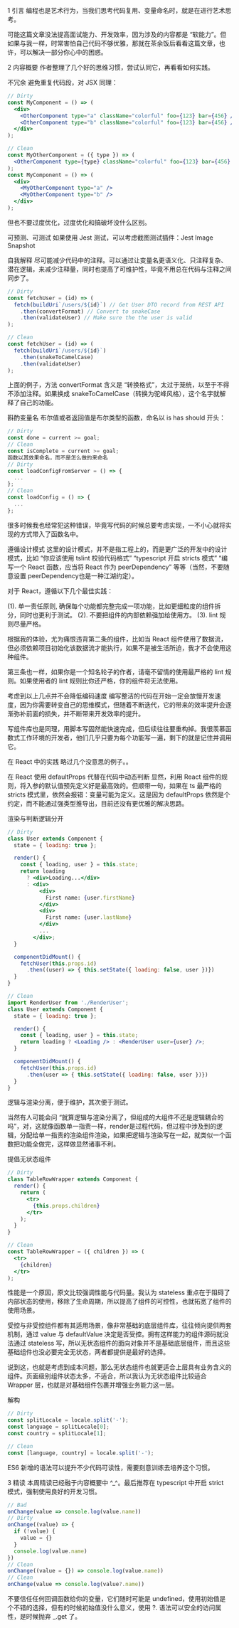 1 引言
编程也是艺术行为，当我们思考代码复用、变量命名时，就是在进行艺术思考。

可能这篇文章没法提高面试能力、开发效率，因为涉及的内容都是 “软能力”。但如果与我一样，时常害怕自己代码不够优雅，那就在茶余饭后看看这篇文章，也许，可以解决一部分你心中的困惑。

2 内容概要
作者整理了几个好的思维习惯，尝试认同它，再看看如何实践。

不冗余
避免重复代码段，对 JSX 同理：

```jsx
// Dirty
const MyComponent = () => (
  <div>
    <OtherComponent type="a" className="colorful" foo={123} bar={456} />
    <OtherComponent type="b" className="colorful" foo={123} bar={456} />
  </div>
);

// Clean
const MyOtherComponent = ({ type }) => (
  <OtherComponent type={type} className="colorful" foo={123} bar={456} />
);
const MyComponent = () => (
  <div>
    <MyOtherComponent type="a" />
    <MyOtherComponent type="b" />
  </div>
);

```

但也不要过度优化，过度优化和搞破坏没什么区别。

可预测、可测试
如果使用 Jest 测试，可以考虑截图测试插件：Jest Image Snapshot

自我解释
尽可能减少代码中的注释。可以通过让变量名更语义化、只注释复杂、潜在逻辑，来减少注释量，同时也提高了可维护性，毕竟不用总在代码与注释之间同步了。

```jsx
// Dirty
const fetchUser = (id) => (
  fetch(buildUri`/users/${id}`) // Get User DTO record from REST API
    .then(convertFormat) // Convert to snakeCase
    .then(validateUser) // Make sure the the user is valid
);

// Clean
const fetchUser = (id) => (
  fetch(buildUri`/users/${id}`)
    .then(snakeToCamelCase)
    .then(validateUser)
);

```
上面的例子，方法 convertFormat 含义是 “转换格式”，太过于笼统，以至于不得不添加注释。如果换成 snakeToCamelCase（转换为驼峰风格），这个名字就解释了自己的功能。

斟酌变量名
布尔值或者返回值是布尔类型的函数，命名以 is has should 开头：

```jsx
// Dirty
const done = current >= goal;
// Clean
const isComplete = current >= goal;
函数以其效果命名，而不是怎么做的来命名
// Dirty
const loadConfigFromServer = () => {
  ...
};
// Clean
const loadConfig = () => {
  ...
};

```
很多时候我也经常犯这种错误，毕竟写代码的时候总要考虑实现，一不小心就将实现的方式带入了函数名中。

遵循设计模式
这里的设计模式，并不是指工程上的，而是更广泛的开发中的设计模式，比如 “你应该使用 tslint 校验代码格式” “typescript 开启 stricts 模式” “编写一个 React 函数，应当将 React 作为 peerDependency” 等等（当然，不要随意设置 peerDependency也是一种江湖约定）。

对于 React，遵循以下几个最佳实践：

(1). 单一责任原则, 确保每个功能都完整完成一项功能，比如更细粒度的组件拆分，同时也更利于测试。
(2). 不要把组件的内部依赖强加给使用方。
(3). lint 规则尽量严格。

根据我的体验，尤为痛恨违背第二条的组件，比如当 React 组件使用了数据流，但必须依赖项目初始化该数据流才能执行，如果不是被生活所迫，我才不会使用这种组件。

第三条也一样，如果你是一个知名轮子的作者，请毫不留情的使用最严格的 lint 规则。如果使用者的 lint 规则比你还严格，你的组件将无法使用。

考虑到以上几点并不会降低编码速度
编写整洁的代码在开始一定会放慢开发速度，因为你需要转变自己的思维模式，但随着不断迭代，它的带来的效率提升会逐渐弥补前面的损失，并不断带来开发效率的提升。

写组件库也是同理，用脚本写固然能快速完成，但后续往往要重构掉。我很羡慕函数式工作环境的开发者，他们几乎只要为每个功能写一遍，剩下的就是记住并调用它。

在 React 中的实践
略过几个没意思的例子。。

在 React 使用 defaultProps 代替在代码中动态判断
显然，利用 React 组件的规则，将入参的默认值预先定义好是最高效的。但顺带一句，如果在 ts 最严格的 stricts 模式里，依然会报错：变量可能为定义。这是因为 defaultProps 依然是个约定，而不能通过强类型推导出，目前还没有更优雅的解决思路。

渲染与判断逻辑分开
```jsx
// Dirty
class User extends Component {
  state = { loading: true };

  render() {
    const { loading, user } = this.state;
    return loading
      ? <div>Loading...</div>
      : <div>
          <div>
            First name: {user.firstName}
          </div>
          <div>
            First name: {user.lastName}
          </div>
          ...
        </div>;
  }

  componentDidMount() {
    fetchUser(this.props.id)
      .then((user) => { this.setState({ loading: false, user })})
  }
}

// Clean
import RenderUser from './RenderUser';
class User extends Component {
  state = { loading: true };

  render() {
    const { loading, user } = this.state;
    return loading ? <Loading /> : <RenderUser user={user} />;
  }

  componentDidMount() {
    fetchUser(this.props.id)
      .then(user => { this.setState({ loading: false, user })})
  }
}
```

逻辑与渲染分离，便于维护，其次便于测试。

当然有人可能会问 “就算逻辑与渲染分离了，但组成的大组件不还是逻辑耦合的吗”，对，这就像函数单一指责一样，render是过程代码，但过程中涉及到的逻辑，分配给单一指责的渲染组件渲染，如果把逻辑与渲染写在一起，就类似一个函数把功能全做完，这样做显然诸事不利。

提倡无状态组件

```jsx
// Dirty
class TableRowWrapper extends Component {
  render() {
    return (
      <tr>
        {this.props.children}
      </tr>
    );
  }
}

// Clean
const TableRowWrapper = ({ children }) => (
  <tr>
    {children}
  </tr>
);

```

性能是一个原因，原文比较强调性能与代码量。我认为 stateless 重点在于阻碍了内部状态的使用，移除了生命周期，所以提高了组件的可控性，也就拓宽了组件的使用场景。

受控与非受控组件都有其适用场景，像非常基础的底层组件库，往往倾向提供两套机制，通过 value 与 defaultValue 决定是否受控。拥有这样能力的组件源码就没法通过 stateless 写，所以无状态组件的面向对象并不是基础底层组件，而且这些基础组件也没必要完全无状态，两者都提供是最好的选择。

说到这，也就是考虑到成本问题，那么无状态组件也就更适合上层具有业务含义的组件。页面级别组件状态太多，不适合，所以我认为无状态组件比较适合 Wrapper 层，也就是对基础组件包裹并增强业务能力这一层。

解构
```jsx
// Dirty
const splitLocale = locale.split('-');
const language = splitLocale[0];
const country = splitLocale[1];

// Clean
const [language, country] = locale.split('-');

```
ES6 新增的语法可以提升不少代码可读性，需要刻意训练去培养这个习惯。

3 精读
本周精读已经融于内容概要中 ^_^。最后推荐在 typescript 中开启 strict 模式，强制使用良好的开发习惯。

```jsx
// Bad
onChange(value => console.log(value.name))
// Dirty
onChange((value) => {
  if (!value) {
    value = {}
  }
  console.log(value.name)
})
// Clean
onChange((value = {}) => console.log(value.name))
// Clean
onChange(value => console.log(value?.name))

```

不要信任任何回调函数给你的变量，它们随时可能是 undefined，使用初始值是个不错的选择，但有的时候初始值没什么意义，使用 ?. 语法可以安全的访问属性，是时候抛弃 _.get 了。